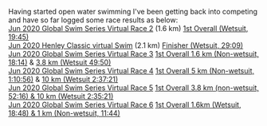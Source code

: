 Having started open water swimming I've been getting back into competing and have so far logged some race results as below: <br>
[Jun 2020 Global Swim Series Virtual Race 2](https://globalswimseries.com/) (1.6 km) [1st Overall (Wetsuit, 19:45)](https://globalswimseries.com/wp-content/uploads/2020/07/GSS-VR2-1.6km-Results.pdf) <br>
[Jun 2020 Henley Classic virtual Swim](https://henleyswim.com/events/henley-classic/) (2.1 km) [Finisher (Wetsuit, 29:09)](https://www.strava.com/activities/3667963534) <br>
[Jun 2020 Global Swim Series Virtual Race 3](https://globalswimseries.com/) [1st Overall 1.6 km (Non-wetsuit, 18:14)](https://globalswimseries.com/wp-content/uploads/2020/07/GSS-Virtual-Race-3-1.6km-Results.pdf) & [3.8 km (Wetsuit 49:50)](https://globalswimseries.com/wp-content/uploads/2020/07/GSS-Virtual-Race-3-3.8km-Results.pdf) <br>
[Jun 2020 Global Swim Series Virtual Race 4](https://globalswimseries.com/) [1st Overall 5 km (Non-wetsuit, 1:10:56)](https://globalswimseries.com/wp-content/uploads/2020/08/GSS-Virtual-Race-4-5km-Results.pdf) & [10 km (Wetsuit 2:37:21)](https://globalswimseries.com/wp-content/uploads/2020/08/GSS-Virtual-Race-4-10km-Results.pdf) <br>
[Jun 2020 Global Swim Series Virtual Race 5](https://globalswimseries.com/) [1st Overall 3.8 km (non-wetsuit, 52:16) & 10 km (Wetsuit 2:35:21)](https://globalswimseries.com/wp-content/uploads/2020/08/GSS-VR5-Race-Results-1.pdf) <br>
[Jun 2020 Global Swim Series Virtual Race 6](https://globalswimseries.com/) [1st Overall 1.6km (Wetsuit, 18:48) & 1 km (Non-wetsuit, 11:44)](https://globalswimseries.com/wp-content/uploads/2020/07/GSS-VR5-Race-Results-1.pdf) <br>
